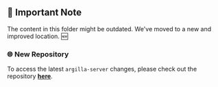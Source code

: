 
## 📣 Important Note 
The content in this folder might be outdated. We've moved to a new and improved location. 🆕

### 🌐 New Repository
To access the latest `argilla-server` changes, please check out the repository **[here](https://github.com/argilla-io/argilla-server)**.


